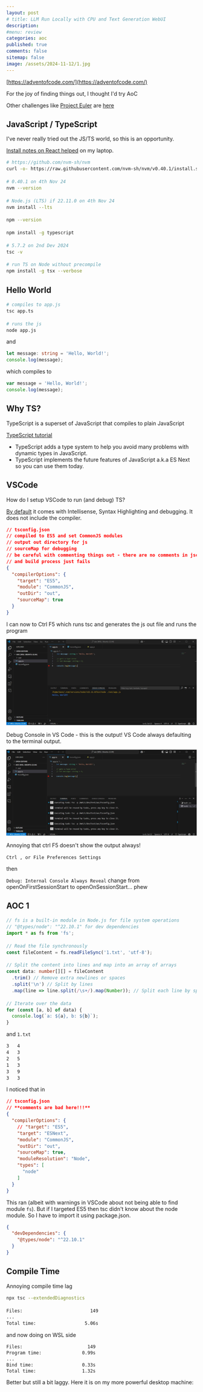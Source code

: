 ```yaml
---
layout: post
# title: LLM Run Locally with CPU and Text Generation WebUI 
description: 
#menu: review
categories: aoc
published: true 
comments: false     
sitemap: false
image: /assets/2024-11-12/1.jpg
---
```


<!-- !-- [![alt text](/assets/2024-09-04/1.jpg "email"){:width="500px"}](/assets/2024-09-04/1.jpg) --> 
<!-- [![alt text](/assets/2024-09-04/1.jpg "email")](/assets/2024-09-04/1.jpg) -->

[https://adventofcode.com/](https://adventofcode.com/)

For the joy of finding things out, I thought I'd try AoC

Other challenges like [Project Euler]() are [here]( https://github.com/NoelJacob/advent-and-other-calandars)

## JavaScript / TypeScript

I've never really tried out the JS/TS world, so this is an opportunity.

[Install notes on React helped](https://davemateer.com/2024/11/04/react) on my laptop.

```bash
# https://github.com/nvm-sh/nvm
curl -o- https://raw.githubusercontent.com/nvm-sh/nvm/v0.40.1/install.sh | bash

# 0.40.1 on 4th Nov 24
nvm --version

# Node.js (LTS) if 22.11.0 on 4th Nov 24
nvm install --lts

npm --version

npm install -g typescript

# 5.7.2 on 2nd Dev 2024
tsc -v

# run TS on Node without precompile
npm install -g tsx --verbose
```


## Hello World

```bash
# compiles to app.js
tsc app.ts

# runs the js
node app.js
```

and

```ts
let message: string = 'Hello, World!';
console.log(message);
```

which compiles to

```js
var message = 'Hello, World!';
console.log(message);
```

## Why TS?

TypeScript is a superset of JavaScript that compiles to plain JavaScript

[TypeScript tutorial](https://www.typescripttutorial.net/typescript-tutorial/why-typescript/)

- TypeScript adds a type system to help you avoid many problems with dynamic types in JavaScript.
- TypeScript implements the future features of JavaScript a.k.a ES Next so you can use them today.



## VSCode

How do I setup VSCode to run (and debug) TS?

[By default](https://code.visualstudio.com/docs/typescript/typescript-tutorial) it comes with Intellisense, Syntax Highlighting and debugging. It does not include the compiler.

```json
// tsconfig.json
// compiled to ES5 and set CommonJS modules
// output out directory for js
// sourceMap for debugging
// be careful with commenting things out - there are no comments in json 
// and build process just fails
{
  "compilerOptions": {
    "target": "ES5",
    "module": "CommonJS",
    "outDir": "out",
    "sourceMap": true
  }
}
```

I can now to Ctrl F5 which runs tsc and generates the js out file and runs the program

[![alt text](/assets/2024-12-02/1.jpg "email")](/assets/2024-12-02/1.jpg)

Debug Console in VS Code - this is the output! VS Code always defaulting to the terminal output.

[![alt text](/assets/2024-12-02/2.jpg "email")](/assets/2024-12-02/2.jpg)

Annoying that ctrl F5 doesn't show the output always!

`Ctrl , or File Preferences Settings`

then

`Debug: Internal Console Always Reveal` change from openOnFirstSessionStart to openOnSessionStart... phew

## AOC 1


```ts
// fs is a built-in module in Node.js for file system operations
// "@types/node": "^22.10.1" for dev dependencies
import * as fs from 'fs';

// Read the file synchronously
const fileContent = fs.readFileSync('1.txt', 'utf-8');

// Split the content into lines and map into an array of arrays
const data: number[][] = fileContent
  .trim() // Remove extra newlines or spaces
  .split('\n') // Split by lines
  .map(line => line.split(/\s+/).map(Number)); // Split each line by spaces and convert to numbers

// Iterate over the data
for (const [a, b] of data) {
  console.log(`a: ${a}, b: ${b}`);
}
```

and `1.txt`

```txt
3   4
4   3
2   5
1   3
3   9
3   3
```

I noticed that in 

```json
// tsconfig.json
// **comments are bad here!!!**
{
  "compilerOptions": {
    // "target": "ES5",
    "target": "ESNext",
    "module": "CommonJS",
    "outDir": "out",
    "sourceMap": true,
    "moduleResolution": "Node",
    "types": [
      "node"
    ]
  }
}
```

This ran (albeit with warnings in VSCode about not being able to find module `fs`). But if I targeted ES5 then tsc didn't know about the node module. So I have to import it using package.json.

```json
{
  "devDependencies": {
    "@types/node": "^22.10.1"
  }
}
```


## Compile Time

Annoying compile time lag

```bash
npx tsc --extendedDiagnostics

Files:                         149
...
Total time:                  5.06s
```
and now doing on WSL side

```
Files:                        149
Program time:               0.99s
...
Bind time:                  0.33s
Total time:                 1.32s
```

Better but still a bit laggy. Here it is on my more powerful desktop machine:

```bash
```


